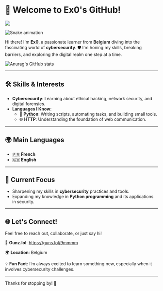 # 👋 Welcome to Ex0's GitHub! 


![](https://komarev.com/ghpvc/?username=Eex00&style=for-the-badge&color=brightgreen)


![Snake animation](https://github.com/Eex00/snake/raw/output/snake.svg)

Hi there! I'm **Ex0**, a passionate learner from **Belgium** diving into the fascinating world of **cybersecurity**. 🛡️ I'm honing my skills, breaking barriers, and exploring the digital realm one step at a time.

![Anurag's GitHub stats](https://github-readme-stats.vercel.app/api?username=Eex00&show_icons=true&theme=transparent)

---

## 🛠️ Skills & Interests

- **Cybersecurity**: Learning about ethical hacking, network security, and digital forensics.
- **Languages I Know**:
  - 🐍 **Python**: Writing scripts, automating tasks, and building small tools.
  - 🌐 **HTTP**: Understanding the foundation of web communication.

---

## 🌍 Main Languages

- 🇫🇷 **French**
- 🇬🇧 **English**

---

## 🌟 Current Focus

- Sharpening my skills in **cybersecurity** practices and tools.
- Expanding my knowledge in **Python programming** and its applications in security.

---

## 🌐 Let's Connect!

Feel free to reach out, collaborate, or just say hi!

👀 **Gunz.lol**: https://guns.lol/9mmmm

🌍 **Location**: Belgium  

💡 **Fun Fact**: I’m always excited to learn something new, especially when it involves cybersecurity challenges.

---

Thanks for stopping by! 🌟
